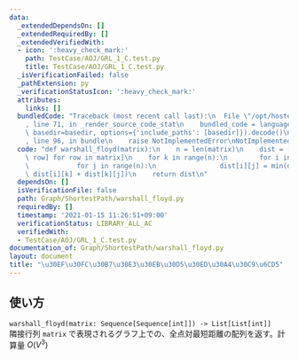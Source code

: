 ```yaml
---
data:
  _extendedDependsOn: []
  _extendedRequiredBy: []
  _extendedVerifiedWith:
  - icon: ':heavy_check_mark:'
    path: TestCase/AOJ/GRL_1_C.test.py
    title: TestCase/AOJ/GRL_1_C.test.py
  _isVerificationFailed: false
  _pathExtension: py
  _verificationStatusIcon: ':heavy_check_mark:'
  attributes:
    links: []
  bundledCode: "Traceback (most recent call last):\n  File \"/opt/hostedtoolcache/Python/3.9.2/x64/lib/python3.9/site-packages/onlinejudge_verify/documentation/build.py\"\
    , line 71, in _render_source_code_stat\n    bundled_code = language.bundle(stat.path,\
    \ basedir=basedir, options={'include_paths': [basedir]}).decode()\n  File \"/opt/hostedtoolcache/Python/3.9.2/x64/lib/python3.9/site-packages/onlinejudge_verify/languages/python.py\"\
    , line 96, in bundle\n    raise NotImplementedError\nNotImplementedError\n"
  code: "def warshall_floyd(matrix):\n    n = len(matrix)\n    dist = [[d for d in\
    \ row] for row in matrix]\n    for k in range(n):\n        for i in range(n):\n\
    \            for j in range(n):\n                dist[i][j] = min(dist[i][j],\
    \ dist[i][k] + dist[k][j])\n    return dist\n"
  dependsOn: []
  isVerificationFile: false
  path: Graph/ShortestPath/warshall_floyd.py
  requiredBy: []
  timestamp: '2021-01-15 11:26:51+09:00'
  verificationStatus: LIBRARY_ALL_AC
  verifiedWith:
  - TestCase/AOJ/GRL_1_C.test.py
documentation_of: Graph/ShortestPath/warshall_floyd.py
layout: document
title: "\u30EF\u30FC\u30B7\u30E3\u30EB\u30D5\u30ED\u30A4\u30C9\u6CD5"
---
```

## 使い方
`warshall_floyd(matrix: Sequence[Sequence[int]]) -> List[List[int]]`  
隣接行列 `matrix` で表現されるグラフ上での、全点対最短距離の配列を返す。計算量 $O(V^3)$
